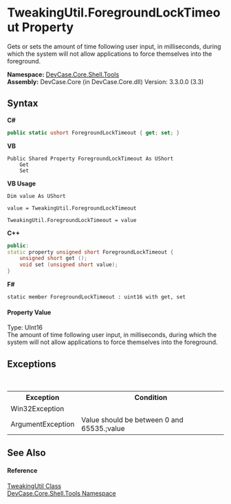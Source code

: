 # TweakingUtil.ForegroundLockTimeout Property 
 

Gets or sets the amount of time following user input, in milliseconds, during which the system will not allow applications to force themselves into the foreground.

**Namespace:**&nbsp;<a href="N_DevCase_Core_Shell_Tools">DevCase.Core.Shell.Tools</a><br />**Assembly:**&nbsp;DevCase.Core (in DevCase.Core.dll) Version: 3.3.0.0 (3.3)

## Syntax

**C#**<br />
``` C#
public static ushort ForegroundLockTimeout { get; set; }
```

**VB**<br />
``` VB
Public Shared Property ForegroundLockTimeout As UShort
	Get
	Set
```

**VB Usage**<br />
``` VB Usage
Dim value As UShort

value = TweakingUtil.ForegroundLockTimeout

TweakingUtil.ForegroundLockTimeout = value
```

**C++**<br />
``` C++
public:
static property unsigned short ForegroundLockTimeout {
	unsigned short get ();
	void set (unsigned short value);
}
```

**F#**<br />
``` F#
static member ForegroundLockTimeout : uint16 with get, set

```


#### Property Value
Type: UInt16<br />The amount of time following user input, in milliseconds, during which the system will not allow applications to force themselves into the foreground.

## Exceptions
&nbsp;<table><tr><th>Exception</th><th>Condition</th></tr><tr><td>Win32Exception</td><td /></tr><tr><td>ArgumentException</td><td>Value should be between 0 and 65535.;value</td></tr></table>

## See Also


#### Reference
<a href="T_DevCase_Core_Shell_Tools_TweakingUtil">TweakingUtil Class</a><br /><a href="N_DevCase_Core_Shell_Tools">DevCase.Core.Shell.Tools Namespace</a><br />